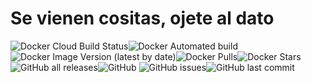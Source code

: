 # Se vienen cositas, ojete al dato

![Docker Cloud Build Status](https://img.shields.io/docker/cloud/build/frankieem/starwars-hyperservice)![Docker Automated build](https://img.shields.io/docker/cloud/automated/frankieem/starwars-hyperservice)![Docker Image Version (latest by date)](https://img.shields.io/docker/v/frankieem/starwars-hyperservice)![Docker Pulls](https://img.shields.io/docker/pulls/frankieem/starwars-hyperservice)![Docker Stars](https://img.shields.io/docker/stars/frankieem/starwars-hyperservice)![GitHub all releases](https://img.shields.io/github/downloads/Jor-G-ete/StarWars-HyperService/total)![GitHub](https://img.shields.io/github/license/Jor-G-ete/StarWars-HyperService) ![GitHub issues](https://img.shields.io/github/issues/Jor-G-ete/StarWars-HyperService)![GitHub last commit](https://img.shields.io/github/last-commit/Jor-G-ete/StarWars-HyperService)





